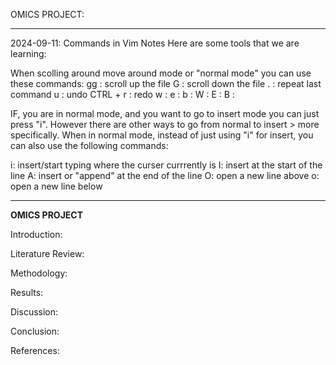 OMICS PROJECT:





______________________________________________________________
2024-09-11: Commands in Vim Notes 
Here are some tools that we are learning:

When scolling around move around mode or "normal mode" you can use these commands:
gg : scroll up the file 
G : scroll down the file 
. : repeat last command 
u : undo 
CTRL + r : redo 
w : 
e :
b :
W :
E :
B :


IF, you are in normal mode, and you want to go to insert mode you can just press "i". However there are other ways to go from normal to insert > more specifically. When in normal mode, instead of just using "i" for insert, you can also use the following commands:

i: insert/start typing where the curser currrently is
I: insert at the start of the line 
A: insert or "append" at the end of the line 
O: open a new line above
o: open a new line below 
____________________________________________________________




**OMICS PROJECT** 

Introduction:

Literature Review:

Methodology:

Results:

Discussion: 

Conclusion: 

References:
 
